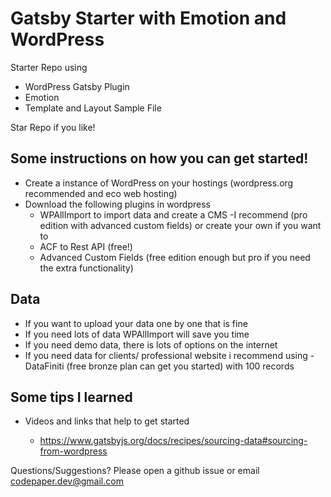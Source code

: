 # Gatsby Starter with Emotion and WordPress

Starter Repo using

- WordPress Gatsby Plugin
- Emotion
- Template and Layout Sample File

Star Repo if you like!

## Some instructions on how you can get started!

- Create a instance of WordPress on your hostings (wordpress.org recommended and eco web hosting)
- Download the following plugins in wordpress
  - WPAllImport to import data and create a CMS
    -I recommend (pro edition with advanced custom fields) or create your own if you want to
  - ACF to Rest API (free!)
  - Advanced Custom Fields (free edition enough but pro if you need the extra functionality)

## Data

- If you want to upload your data one by one that is fine
- If you need lots of data WPAllImport will save you time
- If you need demo data, there is lots of options on the internet
- If you need data for clients/ professional website i recommend using - DataFiniti (free bronze plan can get you started) with 100 records

## Some tips I learned

- Videos and links that help to get started

  - https://www.gatsbyjs.org/docs/recipes/sourcing-data#sourcing-from-wordpress

Questions/Suggestions?
Please open a github issue or email codepaper.dev@gmail.com
